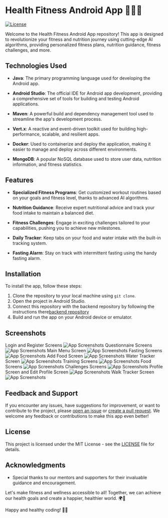 # Health Fitness Android App 🏋️‍♂️🍏

[![License](https://img.shields.io/badge/license-MIT-blue.svg)](https://opensource.org/licenses/MIT)


Welcome to the Health Fitness Android App repository! This app is designed to revolutionize your fitness and nutrition journey using cutting-edge AI algorithms, providing personalized fitness plans, nutrition guidance, fitness challenges, and more.

## Technologies Used

- **Java**: The primary programming language used for developing the Android app.

- **Android Studio**: The official IDE for Android app development, providing a comprehensive set of tools for building and testing Android applications.

- **Maven**: A powerful build and dependency management tool used to streamline the app's development process.

- **Vert.x**: A reactive and event-driven toolkit used for building high-performance, scalable, and resilient apps.

- **Docker**: Used to containerize and deploy the application, making it easier to manage and deploy across different environments.

- **MongoDB**: A popular NoSQL database used to store user data, nutrition information, and fitness statistics.

## Features

- **Specialized Fitness Programs**: Get customized workout routines based on your goals and fitness level, thanks to advanced AI algorithms.

- **Nutrition Guidance**: Receive expert nutritional advice and track your food intake to maintain a balanced diet.

- **Fitness Challenges**: Engage in exciting challenges tailored to your capabilities, pushing you to achieve new milestones.

- **Daily Tracker**: Keep tabs on your food and water intake with the built-in tracking system.

- **Fasting Alarm**: Stay on track with intermittent fasting using the handy fasting alarm.

## Installation

To install the app, follow these steps:

1. Clone the repository to your local machine using `git clone`.
2. Open the project in Android Studio.
3. Connect this repository with the backend repository by following the instructions there[backend repository](https://github.com/AstarKeret/final-project-backend)
4. Build and run the app on your Android device or emulator.

## Screenshots

Login and Register Screens
![App Screenshots](/Users/nadeen.maree/Pictures/picture1.png)
Questionnaire Screens
![App Screenshots](/Users/nadeen.maree/Pictures/picture2.png)
Main Menu Screen
![App Screenshots](/Users/nadeen.maree/Pictures/picture3.png)
Fasting Screens
![App Screenshots](/Users/nadeen.maree/Pictures/picture4.png)
Add Food Screen
![App Screenshots](/Users/nadeen.maree/Pictures/picture5.png)
Water Tracker Screen
![App Screenshots](/Users/nadeen.maree/Pictures/picture6.png)
Training Screens
![App Screenshots](/Users/nadeen.maree/Pictures/picture7.png)
Food Screens
![App Screenshots](/Users/nadeen.maree/Pictures/picture8.png)
Challenges Screens
![App Screenshots](/Users/nadeen.maree/Pictures/picture9.png)
Profile Screen and Edit Profile Screen
![App Screenshots](/Users/nadeen.maree/Pictures/picture10.png)
Walk Tracker Screen
![App Screenshots](/Users/nadeen.maree/Pictures/picture11.png)


## Feedback and Support

If you encounter any issues, have suggestions for improvement, or want to contribute to the project, please [open an issue](https://github.com/nadeen-maree/health-fitness-android-app/issues) or [create a pull request](https://github.com/nadeen-maree/health-fitness-android-app/pulls). We welcome any feedback or contributions to make this app even better!

## License

This project is licensed under the MIT License - see the [LICENSE](/LICENSE) file for details.

## Acknowledgments

- Special thanks to our mentors and supporters for their invaluable guidance and encouragement.

Let's make fitness and wellness accessible to all! Together, we can achieve our health goals and create a happier, healthier world. 🌍💚

Happy and healthy coding! 🚀🌟

